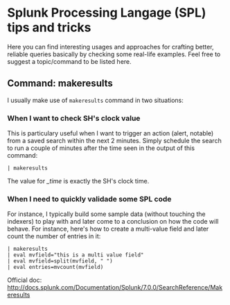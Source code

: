# Splunk Processing Langage (SPL) tips and tricks
Here you can find interesting usages and approaches for crafting better, reliable queries basically by checking some real-life examples. Feel free to suggest a topic/command to be listed here.

## **Command:** makeresults
I usually make use of `makeresults` command in two situations:
### When I want to check SH's clock value
This is particulary useful when I want to trigger an action (alert, notable) from a saved search within the next 2 minutes. Simply schedule the search to run a couple of minutes after the time seen in the output of this command:
```
| makeresults
```
The value for *_time* is exactly the SH's clock time.

### When I need to quickly validade some SPL code
For instance, I typically build some sample data (without touching the indexers) to play with and later come to a conclusion on how the code will behave. For instance, here's how to create a multi-value field and later count the number of entries in it:
```
| makeresults
| eval mvfield="this is a multi value field"
| eval mvfield=split(mvfield, " ")
| eval entries=mvcount(mvfield)
```
Official doc: http://docs.splunk.com/Documentation/Splunk/7.0.0/SearchReference/Makeresults

